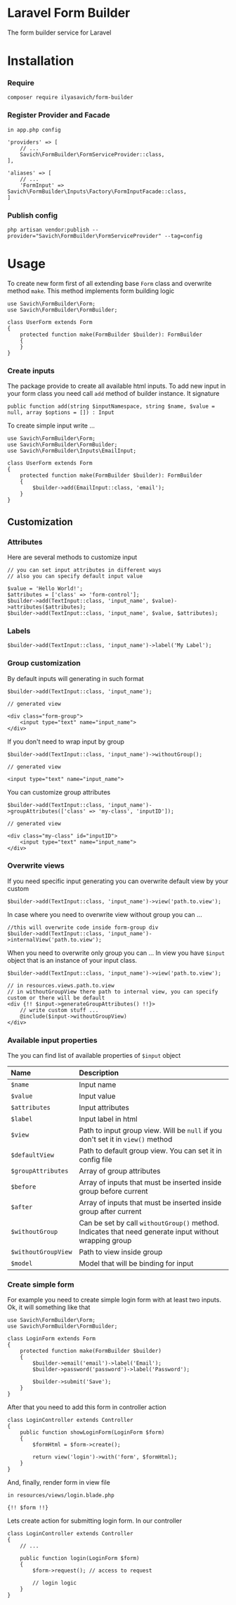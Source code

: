 # Laravel Form Builder

The form builder service for Laravel

# Installation

### Require

```
composer require ilyasavich/form-builder
```

### Register Provider and Facade

```
in app.php config

'providers' => [
    // ...
    Savich\FormBuilder\FormServiceProvider::class,
],

'aliases' => [
    // ...
    'FormInput' => Savich\FormBuilder\Inputs\Factory\FormInputFacade::class,
]
```

### Publish config

```
php artisan vendor:publish --provider="Savich\FormBuilder\FormServiceProvider" --tag=config
```

# Usage

To create new form first of all extending base `Form` class and overwrite method `make`.
This method implements form building logic

```
use Savich\FormBuilder\Form;
use Savich\FormBuilder\FormBuilder;

class UserForm extends Form
{
    protected function make(FormBuilder $builder): FormBuilder
    {
    }
}
```

### Create inputs

The package provide to create all available html inputs.
To add new input in your form class you need call `add` method of builder instance.
It signature
```
public function add(string $inputNamespace, string $name, $value = null, array $options = []) : Input
```
To create simple input write ...

```
use Savich\FormBuilder\Form;
use Savich\FormBuilder\FormBuilder;
use Savich\FormBuilder\Inputs\EmailInput;

class UserForm extends Form
{
    protected function make(FormBuilder $builder): FormBuilder
    {
        $builder->add(EmailInput::class, 'email');
    }
}
```

## Customization

### Attributes

Here are several methods to customize input

```
// you can set input attributes in different ways
// also you can specify default input value

$value = 'Hello World!';
$attributes = ['class' => 'form-control'];
$builder->add(TextInput::class, 'input_name', $value)->attributes($attributes);
$builder->add(TextInput::class, 'input_name', $value, $attributes);
```

### Labels

```
$builder->add(TextInput::class, 'input_name')->label('My Label');
```

### Group customization

By default inputs will generating in such format

```
$builder->add(TextInput::class, 'input_name');

// generated view

<div class="form-group">
    <input type="text" name="input_name">
</div>
```

If you don't need to wrap input by group
```
$builder->add(TextInput::class, 'input_name')->withoutGroup();

// generated view

<input type="text" name="input_name">
```

You can customize group attributes

```
$builder->add(TextInput::class, 'input_name')->groupAttributes(['class' => 'my-class', 'inputID']);

// generated view

<div class="my-class" id="inputID">
    <input type="text" name="input_name">
</div>
```

### Overwrite views

If you need specific input generating you can overwrite default view by your custom

```
$builder->add(TextInput::class, 'input_name')->view('path.to.view');
```

In case where you need to overwrite view without group you can ...

```
//this will overwrite code inside form-group div
$builder->add(TextInput::class, 'input_name')->internalView('path.to.view');
```

When you need to overwrite only group you can ...
In view you have `$input` object that is an instance of your input class.
```
$builder->add(TextInput::class, 'input_name')->view('path.to.view');

// in resources.views.path.to.view
// in withoutGroupView there path to internal view, you can specify custom or there will be default
<div {!! $input->generateGroupAttributes() !!}>
    // write custom stuff ...
    @include($input->withoutGroupView)
</div>
```

### Available input properties

The you can find list of available properties of `$input` object

| Name               | Description
|:-------------------|:------------
| `$name`            | Input name
| `$value`           | Input value
| `$attributes`      | Input attributes
| `$label`           | Input label in html
| `$view`            | Path to input group view. Will be `null` if you don't set it in `view()` method
| `$defaultView`     | Path to default group view. You can set it in config file
| `$groupAttributes` | Array of group attributes
| `$before`          | Array of inputs that must be inserted inside group before current
| `$after`           | Array of inputs that must be inserted inside group after current
| `$withoutGroup`    | Can be set by call `withoutGroup()` method. Indicates that need generate input without wrapping group
| `$withoutGroupView`| Path to view inside group
| `$model`           | Model that will be binding for input

### Create simple form

For example you need to create simple login form with at least two inputs.
Ok, it will something like that

```
use Savich\FormBuilder\Form;
use Savich\FormBuilder\FormBuilder;

class LoginForm extends Form
{
    protected function make(FormBuilder $builder)
    {
        $builder->email('email')->label('Email');
        $builder->password('password')->label('Password');
        
        $builder->submit('Save');
    }
}

```

After that you need to add this form in controller action

```
class LoginController extends Controller
{
    public function showLoginForm(LoginForm $form)
    {
        $formHtml = $form->create();
        
        return view('login')->with('form', $formHtml);
    }
}
```

And, finally, render form in view file

```
in resources/views/login.blade.php

{!! $form !!}
```

Lets create action for submitting login form.
In our controller

```
class LoginController extends Controller
{
    // ...
    
    public function login(LoginForm $form)
    {
        $form->request(); // access to request
        
        // login logic
    }
}
```